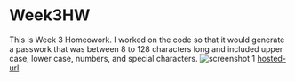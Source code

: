 # Week3HW
This is Week 3 Homeowork. I worked on the code so that it would generate a passwork that was between 8 to 128 characters long and included upper case, lower case, numbers, and special characters.
![screenshot 1](Assets/screenshot1.pnj.png)
[hosted-url](https://avmancillas.github.io/Week3HW/)